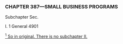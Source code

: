 ### **CHAPTER 387—SMALL BUSINESS PROGRAMS** ###

Subchapter Sec.

I. 1 General 4901

[<sup>1</sup> So in original. There is no subchapter II.](#CHAPTER387_1)